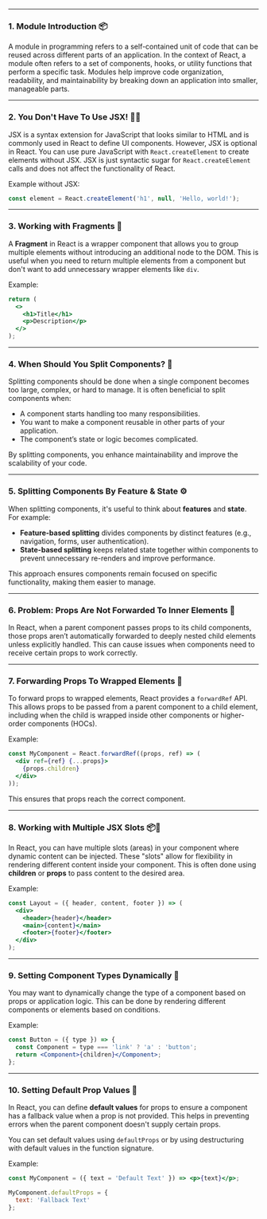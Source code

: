 
---

### 1. **Module Introduction** 📦
A module in programming refers to a self-contained unit of code that can be reused across different parts of an application. In the context of React, a module often refers to a set of components, hooks, or utility functions that perform a specific task. Modules help improve code organization, readability, and maintainability by breaking down an application into smaller, manageable parts.

---

### 2. **You Don't Have To Use JSX!** 🚫📜
JSX is a syntax extension for JavaScript that looks similar to HTML and is commonly used in React to define UI components. However, JSX is optional in React. You can use pure JavaScript with `React.createElement` to create elements without JSX. JSX is just syntactic sugar for `React.createElement` calls and does not affect the functionality of React.

Example without JSX:
```javascript
const element = React.createElement('h1', null, 'Hello, world!');
```

---

### 3. **Working with Fragments** 💎
A **Fragment** in React is a wrapper component that allows you to group multiple elements without introducing an additional node to the DOM. This is useful when you need to return multiple elements from a component but don't want to add unnecessary wrapper elements like `div`.

Example:
```jsx
return (
  <>
    <h1>Title</h1>
    <p>Description</p>
  </>
);
```

---

### 4. **When Should You Split Components?** 🤔
Splitting components should be done when a single component becomes too large, complex, or hard to manage. It is often beneficial to split components when:
- A component starts handling too many responsibilities.
- You want to make a component reusable in other parts of your application.
- The component’s state or logic becomes complicated.

By splitting components, you enhance maintainability and improve the scalability of your code.

---

### 5. **Splitting Components By Feature & State** ⚙️
When splitting components, it's useful to think about **features** and **state**. For example:
- **Feature-based splitting** divides components by distinct features (e.g., navigation, forms, user authentication).
- **State-based splitting** keeps related state together within components to prevent unnecessary re-renders and improve performance.

This approach ensures components remain focused on specific functionality, making them easier to manage.

---

### 6. **Problem: Props Are Not Forwarded To Inner Elements** 🚧
In React, when a parent component passes props to its child components, those props aren’t automatically forwarded to deeply nested child elements unless explicitly handled. This can cause issues when components need to receive certain props to work correctly.

---

### 7. **Forwarding Props To Wrapped Elements** 🔄
To forward props to wrapped elements, React provides a `forwardRef` API. This allows props to be passed from a parent component to a child element, including when the child is wrapped inside other components or higher-order components (HOCs).

Example:
```jsx
const MyComponent = React.forwardRef((props, ref) => (
  <div ref={ref} {...props}>
    {props.children}
  </div>
));
```
This ensures that props reach the correct component.

---

### 8. **Working with Multiple JSX Slots** 📦🧩
In React, you can have multiple slots (areas) in your component where dynamic content can be injected. These "slots" allow for flexibility in rendering different content inside your component. This is often done using **children** or **props** to pass content to the desired area.

Example:
```jsx
const Layout = ({ header, content, footer }) => (
  <div>
    <header>{header}</header>
    <main>{content}</main>
    <footer>{footer}</footer>
  </div>
);
```

---

### 9. **Setting Component Types Dynamically** 🔄
You may want to dynamically change the type of a component based on props or application logic. This can be done by rendering different components or elements based on conditions.

Example:
```jsx
const Button = ({ type }) => {
  const Component = type === 'link' ? 'a' : 'button';
  return <Component>{children}</Component>;
};
```

---

### 10. **Setting Default Prop Values** 🔧
In React, you can define **default values** for props to ensure a component has a fallback value when a prop is not provided. This helps in preventing errors when the parent component doesn't supply certain props.

You can set default values using `defaultProps` or by using destructuring with default values in the function signature.

Example:
```jsx
const MyComponent = ({ text = 'Default Text' }) => <p>{text}</p>;

MyComponent.defaultProps = {
  text: 'Fallback Text'
};
```